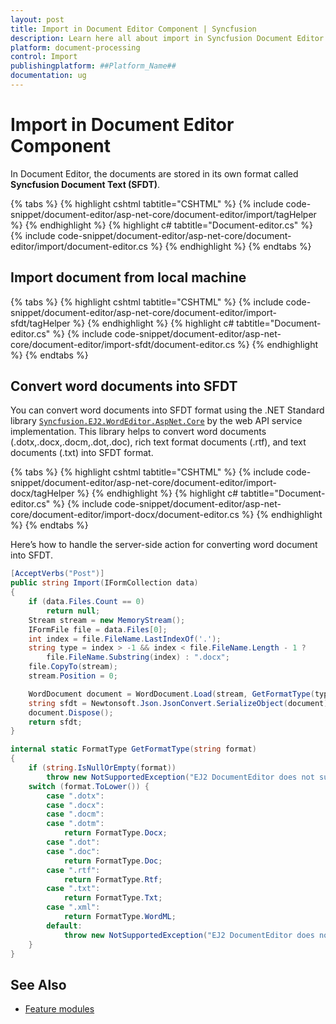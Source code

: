 ```yaml
---
layout: post
title: Import in Document Editor Component | Syncfusion
description: Learn here all about import in Syncfusion Document Editor component of Syncfusion Essential JS 2 and more.
platform: document-processing
control: Import
publishingplatform: ##Platform_Name##
documentation: ug
---
```



# Import in Document Editor Component

In Document Editor, the documents are stored in its own format called **Syncfusion Document Text (SFDT)**.


{% tabs %}
{% highlight cshtml tabtitle="CSHTML" %}
{% include code-snippet/document-editor/asp-net-core/document-editor/import/tagHelper %}
{% endhighlight %}
{% highlight c# tabtitle="Document-editor.cs" %}
{% include code-snippet/document-editor/asp-net-core/document-editor/import/document-editor.cs %}
{% endhighlight %}
{% endtabs %}


## Import document from local machine


{% tabs %}
{% highlight cshtml tabtitle="CSHTML" %}
{% include code-snippet/document-editor/asp-net-core/document-editor/import-sfdt/tagHelper %}
{% endhighlight %}
{% highlight c# tabtitle="Document-editor.cs" %}
{% include code-snippet/document-editor/asp-net-core/document-editor/import-sfdt/document-editor.cs %}
{% endhighlight %}
{% endtabs %}



## Convert word documents into SFDT

You can convert word documents into SFDT format using the .NET Standard library [`Syncfusion.EJ2.WordEditor.AspNet.Core`](<https://www.nuget.org/packages/Syncfusion.EJ2.WordEditor.AspNet.Core/>) by the web API service implementation. This library helps to convert word documents (.dotx,.docx,.docm,.dot,.doc), rich text format documents (.rtf), and text documents (.txt) into SFDT format.


{% tabs %}
{% highlight cshtml tabtitle="CSHTML" %}
{% include code-snippet/document-editor/asp-net-core/document-editor/import-docx/tagHelper %}
{% endhighlight %}
{% highlight c# tabtitle="Document-editor.cs" %}
{% include code-snippet/document-editor/asp-net-core/document-editor/import-docx/document-editor.cs %}
{% endhighlight %}
{% endtabs %}


Here’s how to handle the server-side action for converting word document into SFDT.

```csharp
[AcceptVerbs("Post")]
public string Import(IFormCollection data)
{
    if (data.Files.Count == 0)
        return null;
    Stream stream = new MemoryStream();
    IFormFile file = data.Files[0];
    int index = file.FileName.LastIndexOf('.');
    string type = index > -1 && index < file.FileName.Length - 1 ?
        file.FileName.Substring(index) : ".docx";
    file.CopyTo(stream);
    stream.Position = 0;

    WordDocument document = WordDocument.Load(stream, GetFormatType(type.ToLower()));
    string sfdt = Newtonsoft.Json.JsonConvert.SerializeObject(document);
    document.Dispose();
    return sfdt;
}

internal static FormatType GetFormatType(string format)
{
    if (string.IsNullOrEmpty(format))
        throw new NotSupportedException("EJ2 DocumentEditor does not support this file format.");
    switch (format.ToLower()) {
        case ".dotx":
        case ".docx":
        case ".docm":
        case ".dotm":
            return FormatType.Docx;
        case ".dot":
        case ".doc":
            return FormatType.Doc;
        case ".rtf":
            return FormatType.Rtf;
        case ".txt":
            return FormatType.Txt;
        case ".xml":
            return FormatType.WordML;
        default:
            throw new NotSupportedException("EJ2 DocumentEditor does not support this file format.");
    }
}
```

## See Also

* [Feature modules](../asp-net-core/feature-module)
